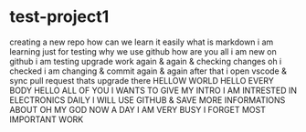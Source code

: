 # test-project1
creating a new repo
how can we learn it
easily 
what is markdown
i am learning 
just for testing
why we use github
how are you all 
i am new on github
i am testing upgrade work 
again & again
& checking changes
oh i checked 
i am changing & commit again & again
after that i open vscode
& sync pull request
thats upgrade there
HELLOW WORLD
HELLO EVERY BODY
HELLO ALL OF YOU
I WANTS TO GIVE MY INTRO
I AM INTRESTED IN ELECTRONICS
DAILY I WILL USE GITHUB & SAVE 
MORE INFORMATIONS ABOUT 
OH MY GOD NOW A DAY I AM VERY BUSY
I FORGET MOST IMPORTANT WORK







